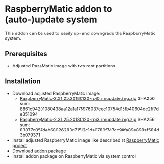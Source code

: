 # RaspberryMatic addon to (auto-)update system
This addon can be used to easily up- and downgrade the RaspberryMatic system.

## Prerequisites
* Adjusted RaspMatic image with two root partitions

## Installation
* Download adjusted RaspberryMatic image:
  * [RaspberryMatic-2.31.25.20180120-rpi0.rmupdate.img.zip](https://www.dropbox.com/s/zvtdsky7975b77c/RaspberryMatic-2.31.25.20180120-rpi0.rmupdate.img.zip) SHA256 sum: 8861c94201080438aa12a1a175976037eec10754d15fb40604dc2ff7de351094
  * [RaspberryMatic-2.31.25.20180120-rpi3.rmupdate.img.zip](https://www.dropbox.com/s/js9exepqj4mvfok/RaspberryMatic-2.31.25.20180120-rpi3.rmupdate.img.zip) SHA256 sum: 83877c057deb68026283d71512c1da0780f747cc98fa89e898af584d3b079371
* Install adjusted RaspberryMatic image like described at [RaspberryMatic project](https://github.com/jens-maus/RaspberryMatic)
* Download [addon package](https://github.com/j-a-n/raspberrymatic-addon-rmupdate/raw/master/rmupdate.tar.gz)
* Install addon package on RaspberryMatic via system control

